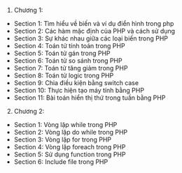 1. Chương 1:
- Section 1: Tìm hiểu về biến và ví dụ điển hình trong php
- Section 2: Các hàm mặc định của PHP và cách sử dụng
- Section 3: Sự khác nhau giữa các loại biến trong PHP
- Section 4: Toán tử tính toán trong PHP
- Section 5: Toán tử gán trong PHP
- Section 6: Toán tử so sánh trong PHP
- Section 7: Toán tử tăng giảm trong PHP
- Section 8: Toán tử logic trong PHP
- Section 9: Chia điều kiện bằng switch case
- Section 10: Thực hiện tạo máy tính bằng PHP
- Section 11: Bài toán hiển thị thứ trong tuần bằng PHP
2. Chương 2:
- Section 1: Vòng lặp while trong PHP
- Section 2: Vòng lặp do while trong PHP
- Section 3: Vòng lặp for trong PHP
- Section 4: Vòng lặp foreach trong PHP
- Section 5: Sử dụng function trong PHP
- Section 6: Include file trong PHP
